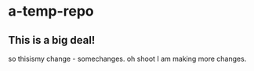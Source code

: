 # a-temp-repo

## This is a big deal!

so thisismy change - somechanges.
oh shoot I am making more changes.
